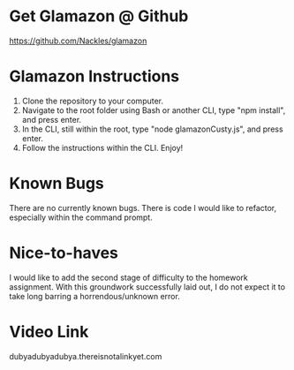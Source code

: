 # Get Glamazon @ Github
https://github.com/Nackles/glamazon

# Glamazon Instructions
1. Clone the repository to your computer.
2. Navigate to the root folder using Bash or another CLI, type "npm install", and press enter.
3. In the CLI, still within the root, type "node glamazonCusty.js", and press enter.
4. Follow the instructions within the CLI. Enjoy!

# Known Bugs
There are no currently known bugs. There is code I would like to refactor, especially within the command prompt.

# Nice-to-haves
I would like to add the second stage of difficulty to the homework assignment. With this groundwork successfully laid out, I do not expect it to take long barring a horrendous/unknown error.

# Video Link
dubyadubyadubya.thereisnotalinkyet.com